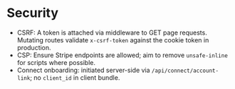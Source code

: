 # Security

- CSRF: A token is attached via middleware to GET page requests. Mutating routes validate `x-csrf-token` against the cookie token in production.
- CSP: Ensure Stripe endpoints are allowed; aim to remove `unsafe-inline` for scripts where possible.
- Connect onboarding: initiated server-side via `/api/connect/account-link`; no `client_id` in client bundle.

